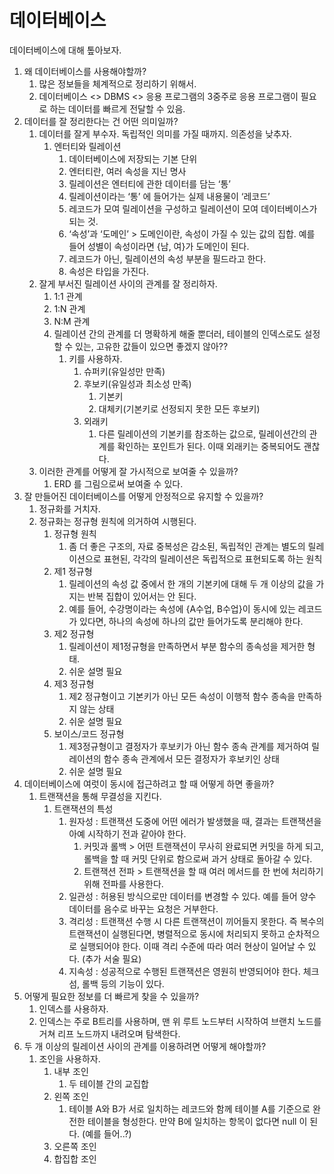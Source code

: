 # 데이터베이스

데이터베이스에 대해 톺아보자.

1. 왜 데이터베이스를 사용해야할까?
    1. 많은 정보들을 체계적으로 정리하기 위해서. 
    2. 데이터베이스 <> DBMS <> 응용 프로그램의 3중주로 응용 프로그램이 필요로 하는 데이터를 빠르게 전달할 수 있음. 
2. 데이터를 잘 정리한다는 건 어떤 의미일까?
    1. 데이터를 잘게 부수자. 독립적인 의미를 가질 때까지. 의존성을 낮추자. 
        1. 엔터티와 릴레이션
            1. 데이터베이스에 저장되는 기본 단위 
            2. 엔터티란, 여러 속성을 지닌 명사 
            3. 릴레이션은 엔터티에 관한 데이터를 담는 ‘통’
            4. 릴레이션이라는 ‘통’ 에 들어가는 실제 내용물이 ‘레코드’ 
            5. 레코드가 모여 릴레이션을 구성하고 릴레이션이 모여 데이터베이스가 되는 것. 
            6. ‘속성’과 ‘도메인’ > 도메인이란, 속성이 가질 수 있는 값의 집합. 예를 들어 성별이 속성이라면 {남, 여}가 도메인이 된다. 
            7. 레코드가 아닌, 릴레이션의 속성 부분을 필드라고 한다. 
            8. 속성은 타입을 가진다. 
    2. 잘게 부서진 릴레이션 사이의 관계를 잘 정리하자. 
        1. 1:1 관계
        2. 1:N 관계
        3. N:M 관계
        4. 릴레이션 간의 관계를 더 명확하게 해줄 뿐더러, 테이블의 인덱스로도 설정할 수 있는, 고유한 값들이 있으면 좋겠지 않아??
            1. 키를 사용하자. 
                1. 슈퍼키(유일성만 만족)
                2. 후보키(유일성과 최소성 만족)
                    1. 기본키
                    2. 대체키(기본키로 선정되지 못한 모든 후보키)
                3. 외래키
                    1. 다른 릴레이션의 기본키를 참조하는 값으로, 릴레이션간의 관계를 확인하는 포인트가 된다. 이때 외래키는 중복되어도 괜찮다.
    3. 이러한 관계를 어떻게 잘 가시적으로 보여줄 수 있을까? 
        1. ERD 를 그림으로써 보여줄 수 있다. 
3. 잘 만들어진 데이터베이스를 어떻게 안정적으로 유지할 수 있을까?
    1. 정규화를 거치자. 
    2. 정규화는 정규형 원칙에 의거하여 시행된다. 
        1. 정규형 원칙 
            1. 좀 더 좋은 구조의, 자료 중복성은 감소된, 독립적인 관계는 별도의 릴레이션으로 표현된, 각각의 릴레이션은 독립적으로 표현되도록 하는 원칙 
        2. 제1 정규형 
            1. 릴레이션의 속성 값 중에서 한 개의 기본키에 대해 두 개 이상의 값을 가지는 반복 집합이 있어서는 안 된다. 
            2. 예를 들어, 수강명이라는 속성에 {A수업, B수업}이 동시에 있는 레코드가 있다면, 하나의 속성에 하나의 값만 들어가도록 분리해야 한다. 
        3. 제2 정규형
            1. 릴레이션이 제1정규형을 만족하면서 부분 함수의 종속성을 제거한 형태. 
            2. 쉬운 설명 필요
        4. 제3 정규형
            1. 제2 정규형이고 기본키가 아닌 모든 속성이 이행적 함수 종속을 만족하지 않는 상태 
            2. 쉬운 설명 필요 
        5. 보이스/코드 정규형 
            1. 제3정규형이고 결정자가 후보키가 아닌 함수 종속 관계를 제거하여 릴레이션의 함수 종속 관계에서 모든 결정자가 후보키인 상태
            2. 쉬운 설명 필요 
4. 데이터베이스에 여럿이 동시에 접근하려고 할 때 어떻게 하면 좋을까? 
    1. 트랜잭션을 통해 무결성을 지킨다. 
        1. 트랜잭션의 특성 
            1. 원자성 : 트랜잭션 도중에 어떤 에러가 발생했을 때, 결과는 트랜잭션을 아예 시작하기 전과 같아야 한다. 
                1. 커밋과 롤백 > 어떤 트랜잭션이 무사히 완료되면 커밋을 하게 되고, 롤백을 할 때 커밋 단위로 함으로써 과거 상태로 돌아갈 수 있다. 
                2. 트랜잭션 전파 > 트랜잭션을 할 때 여러 메서드를 한 번에 처리하기 위해 전파를 사용한다. 
            2. 일관성 : 허용된 방식으로만 데이터를 변경할 수 있다. 예를 들어 양수 데이터를 음수로 바꾸는 요청은 거부한다. 
            3. 격리성 : 트랜잭션 수행 시 다른 트랜잭션이 끼어들지 못한다. 즉 복수의 트랜잭션이 실행된다면, 병렬적으로 동시에 처리되지 못하고 순차적으로 실행되어야 한다. 이때 격리 수준에 따라 여러 현상이 일어날 수 있다. (추가 서술 필요)
            4. 지속성 : 성공적으로 수행된 트랜잭션은 영원히 반영되어야 한다. 체크섬, 롤백 등의 기능이 있다. 
5. 어떻게 필요한 정보를 더 빠르게 찾을 수 있을까? 
    1. 인덱스를 사용하자. 
    2. 인덱스는 주로 B트리를 사용하며, 맨 위 루트 노드부터 시작하여 브랜치 노드를 거쳐 리프 노드까지 내려오며 탐색한다. 
6. 두 개 이상의 릴레이션 사이의 관계를 이용하려면 어떻게 해야할까?
    1. 조인을 사용하자. 
        1. 내부 조인
            1. 두 테이블 간의 교집합
        2. 왼쪽 조인
            1. 테이블 A와 B가 서로 일치하는 레코드와 함께 테이블 A를 기준으로 완전한 테이블을 형성한다. 만약 B에 일치하는 항목이 없다면 null 이 된다. (예를 들어..?)
        3. 오른쪽 조인
        4. 합집합 조인
